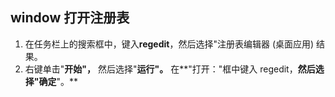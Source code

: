 ## window 打开注册表

1. 在任务栏上的搜索框中，键入**regedit**，然后选择"注册表编辑器 (桌面应用) 结果。
2. 右键单击"**开始"，** 然后选择"**运行"。** 在**"打开："框中键入 regedit，**然后选择"确定**"。**